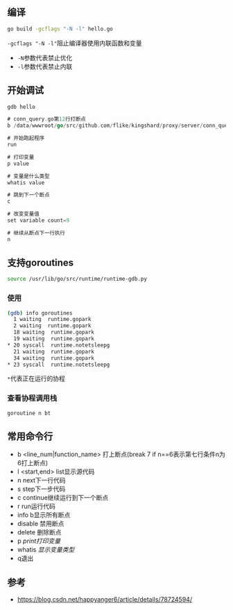 ## 编译
```bash
go build -gcflags "-N -l" hello.go
```
`-gcflags "-N -l"`阻止编译器使用内联函数和变量
- `-N`参数代表禁止优化
- `-l`参数代表禁止内联

## 开始调试
```go
gdb hello

# conn_query.go第12行打断点
b /data/wwwroot/go/src/github.com/flike/kingshard/proxy/server/conn_query.go:12

# 开始跑起程序
run

# 打印变量
p value

# 变量是什么类型
whatis value

# 跳到下一个断点
c

# 改变变量值
set variable count=9

# 继续从断点下一行执行
n
```

## 支持goroutines
```bash
source /usr/lib/go/src/runtime/runtime-gdb.py
```
### 使用
```bash
(gdb) info goroutines
  1 waiting  runtime.gopark
  2 waiting  runtime.gopark
  18 waiting  runtime.gopark
  19 waiting  runtime.gopark
* 20 syscall  runtime.notetsleepg
  21 waiting  runtime.gopark
  34 waiting  runtime.gopark
* 23 syscall  runtime.notetsleepg
```
`*`代表正在运行的协程
### 查看协程调用栈
```bash
goroutine n bt
```

## 常用命令行
- b <line_num|function_name> 打上断点(break 7 if n==6表示第七行条件n为6打上断点)
- l <start,end> list显示源代码
- n next下一行代码
- s step下一步代码
- c continue继续运行到下一个断点
- r run运行代码
- info b显示所有断点
- disable <num> 禁用断点
- delete <num> 删除断点
- p <var> print打印变量
- whatis <var> 显示变量类型
- q退出

## 参考
- https://blog.csdn.net/happyanger6/article/details/78724594/

